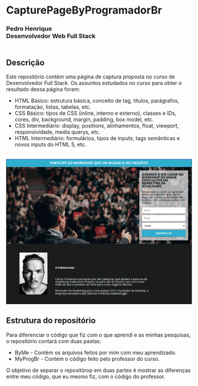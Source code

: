 # CapturePageByProgramadorBr
### Pedro Henrique <br>Desenvolvedor Web Full Stack<br><br>


## Descrição
Este repositório contém uma página de captura proposta no curso de Desenvolvedor Full Stack. Os assuntos estudados no curso para obter o resultado dessa página foram:<br>
* HTML Básico: estrutura básica, conceito de tag, títulos, parágrafos, formatação, listas, tabelas, etc.
* CSS Básico: tipos de CSS (inline, interno e externo), classes e IDs, cores, div, background, margin, padding, box model, etc.
* CSS Intermediário: display, positions, alinhamentos, float, viewport, responsividade, media querys, etc.
* HTML Intermediário: formulários, tipos de inputs, tags semânticas e novos inputs do HTML 5, etc.<br><br>

![Página de Captura](./img/projeto.png)

## Estrutura do repositório
Para diferenciar o código que fiz com o que aprendi e as minhas pesquisas, o repositório contará com duas pastas:
* ByMe - Contém os arquivos feitos por mim com meu aprendizado.
* MyProgBr - Contém o código feito pelo professor do curso.


O objetivo de separar o repositórop em duas partes é mostrar as diferenças entre meu código, que eu mesmo fiz, com o código do professor.